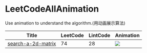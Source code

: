 # LeetCodeAllAnimation
Use animation to understand the algorithm.(用动画展示算法)


|Title|LeetCode|LintCode|Animation|
|--------|----|----|--------------------|
|[search-a-2d-matrix](/74-search-a-2d-matrix/code.md)|74|28|![](/74-search-a-2d-matrix/74.gif)|


<!-- |Add Two Numbers|2|167|1| -->
